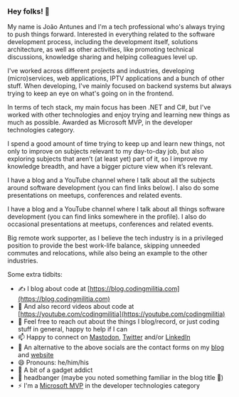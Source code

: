 ### Hey folks! 👋

My name is João Antunes and I'm a tech professional who's always trying to push things forward. Interested in everything related to the software development process, including the development itself, solutions architecture, as well as other activities, like promoting technical discussions, knowledge sharing and helping colleagues level up.

I've worked across different projects and industries, developing (micro)services, web applications, IPTV applications and a bunch of other stuff. When developing, I've mainly focused on backend systems but always trying to keep an eye on what's going on in the frontend.

In terms of tech stack, my main focus has been .NET and C#, but I've worked with other technologies and enjoy trying and learning new things as much as possible. Awarded as Microsoft MVP, in the developer technologies category.

I spend a good amount of time trying to keep up and learn new things, not only to improve on subjects relevant to my day-to-day job, but also exploring subjects that aren’t (at least yet) part of it, so I improve my knowledge breadth, and have a bigger picture view when it’s relevant.

I have a blog and a YouTube channel where I talk about all the subjects around software development (you can find links below). I also do some presentations on meetups, conferences and related events.

I have a blog and a YouTube channel where I talk about all things software development (you can find links somewhere in the profile). I also do occasional presentations at meetups, conferences and related events.

Big remote work supporter, as I believe the tech industry is in a privileged position to provide the best work-life balance, skipping unneeded commutes and relocations, while also being an example to the other industries.

Some extra tidbits:

- ✍ I blog about code at [https://blog.codingmilitia.com](https://blog.codingmilitia.com)
- 📼 And also record videos about code at [https://youtube.com/codingmilitia](https://youtube.com/codingmilitia)
- 💬 Feel free to reach out about the things I blog/record, or just coding stuff in general, happy to help if I can
- 📫 Happy to connect on [Mastodon](https://mastodon.social/@joaofbantunes), [Twitter](https://twitter.com/joaofbantunes) and/or [LinkedIn](https://www.linkedin.com/in/joaofbantunes/)
- 📧 An alternative to the above socials are the contact forms on my [blog](https://blog.codingmilitia.com/contact/) and [website](https://antunes.dev/)
- 😄 Pronouns: he/him/his
- 📱 A bit of a gadget addict
- 🤘 headbanger (maybe you noted something familiar in the blog title 🙂)
- ⚡ I'm a [Microsoft MVP](https://mvp.microsoft.com/en-us/PublicProfile/5003375) in the developer technologies category

